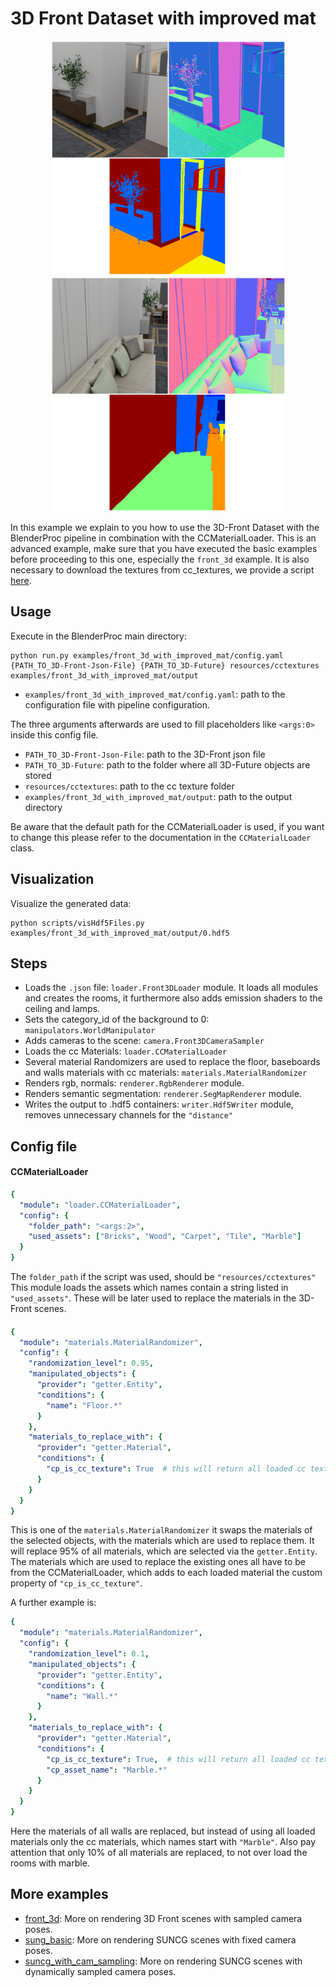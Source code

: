 # 3D Front Dataset with improved mat 

<p align="center">
<img src="rendering_0.png" alt="Front readme image" width=375>
<img src="rendering_1.png" alt="Front readme image" width=375>
</p>

In this example we explain to you how to use the 3D-Front Dataset with the BlenderProc pipeline in combination with the CCMaterialLoader.
This is an advanced example, make sure that you have executed the basic examples before proceeding to this one, especially the `front_3d` example.
It is also necessary to download the textures from cc_textures, we provide a script [here](../../scripts/download_cc_textures.py).

## Usage

Execute in the BlenderProc main directory:

```
python run.py examples/front_3d_with_improved_mat/config.yaml {PATH_TO_3D-Front-Json-File} {PATH_TO_3D-Future} resources/cctextures examples/front_3d_with_improved_mat/output  
```

* `examples/front_3d_with_improved_mat/config.yaml`: path to the configuration file with pipeline configuration.

The three arguments afterwards are used to fill placeholders like `<args:0>` inside this config file.
* `PATH_TO_3D-Front-Json-File`: path to the 3D-Front json file 
* `PATH_TO_3D-Future`: path to the folder where all 3D-Future objects are stored 
* `resources/cctextures`: path to the cc texture folder
* `examples/front_3d_with_improved_mat/output`: path to the output directory

Be aware that the default path for the CCMaterialLoader is used, if you want to change this please refer to the documentation in the `CCMaterialLoader` class.

## Visualization

Visualize the generated data:

```
python scripts/visHdf5Files.py examples/front_3d_with_improved_mat/output/0.hdf5
```

## Steps

* Loads the `.json` file: `loader.Front3DLoader` module. It loads all modules and creates the rooms, it furthermore also adds emission shaders to the ceiling and lamps.
* Sets the category_id of the background to 0: `manipulators.WorldManipulator`
* Adds cameras to the scene: `camera.Front3DCameraSampler`
* Loads the cc Materials: `loader.CCMaterialLoader` 
* Several material Randomizers are used to replace the floor, baseboards and walls materials with cc materials: `materials.MaterialRandomizer`
* Renders rgb, normals: `renderer.RgbRenderer` module.
* Renders semantic segmentation: `renderer.SegMapRenderer` module.
* Writes the output to .hdf5 containers: `writer.Hdf5Writer` module, removes unnecessary channels for the `"distance"`

## Config file

#### CCMaterialLoader

```yaml
{
  "module": "loader.CCMaterialLoader",
  "config": {
    "folder_path": "<args:2>",
    "used_assets": ["Bricks", "Wood", "Carpet", "Tile", "Marble"]
  }
}
```

The `folder_path` if the script was used, should be `"resources/cctextures"`
This module loads the assets which names contain a string listed in `"used_assets"`.
These will be later used to replace the materials in the 3D-Front scenes.

#### 

```yaml
{
  "module": "materials.MaterialRandomizer",
  "config": {
    "randomization_level": 0.95,
    "manipulated_objects": {
      "provider": "getter.Entity",
      "conditions": {
        "name": "Floor.*"
      }
    },
    "materials_to_replace_with": {
      "provider": "getter.Material",
      "conditions": {
        "cp_is_cc_texture": True  # this will return all loaded cc textures
      }
    }
  }
}
```

This is one of the `materials.MaterialRandomizer` it swaps the materials of the selected objects, with the materials which are used to replace them.
It will replace 95% of all materials, which are selected via the `getter.Entity`. 
The materials which are used to replace the existing ones all have to be from the CCMaterialLoader, which adds to each loaded material the custom property of `"cp_is_cc_texture"`.

A further example is: 

```yaml
{
  "module": "materials.MaterialRandomizer",
  "config": {
    "randomization_level": 0.1,
    "manipulated_objects": {
      "provider": "getter.Entity",
      "conditions": {
        "name": "Wall.*"
      }
    },
    "materials_to_replace_with": {
      "provider": "getter.Material",
      "conditions": {
        "cp_is_cc_texture": True,  # this will return all loaded cc textures
        "cp_asset_name": "Marble.*"
      }
    }
  }
}
```

Here the materials of all walls are replaced, but instead of using all loaded materials only the cc materials, which names start with `"Marble"`.
Also pay attention that only 10% of all materials are replaced, to not over load the rooms with marble.

## More examples

* [front_3d](../front_3d): More on rendering 3D Front scenes with sampled camera poses.
* [sung_basic](../suncg_basic): More on rendering SUNCG scenes with fixed camera poses.
* [suncg_with_cam_sampling](../suncg_with_cam_sampling): More on rendering SUNCG scenes with dynamically sampled camera poses.

